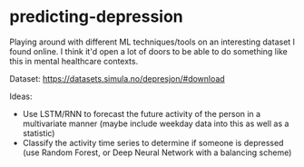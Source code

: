 # predicting-depression

Playing around with different ML techniques/tools on an interesting dataset I found online. I think it'd open a lot of doors to be able to do something like this in mental healthcare contexts.

Dataset: https://datasets.simula.no/depresjon/#download

Ideas:
* Use LSTM/RNN to forecast the future activity of the person in a multivariate manner (maybe include weekday data into this as well as a statistic)
* Classify the activity time series to determine if someone is depressed (use Random Forest, or Deep Neural Network with a balancing scheme)
